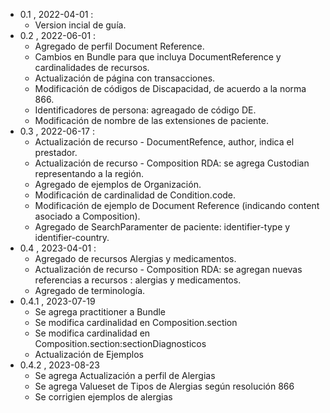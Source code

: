 - 0.1 , 2022-04-01 : 
  - Version incial de guía.
- 0.2 , 2022-06-01 : 
  - Agregado de perfil Document Reference.
  - Cambios en Bundle para que incluya DocumentReference y cardinalidades de recursos.
  - Actualización de página con transacciones.
  - Modificación de códigos de Discapacidad, de acuerdo a la norma 866.
  - Identificadores de persona: agreagado de código DE.
  - Modificación de nombre de las extensiones de paciente.
- 0.3 , 2022-06-17 :
  - Actualización de recurso - DocumentRefence, author, indica el prestador.
  - Actualización de recurso - Composition RDA: se agrega Custodian representando a la región.
  - Agregado de ejemplos de Organización.
  - Modificación de cardinalidad de Condition.code.
  - Modificación de ejemplo de Document Reference (indicando content asociado a Composition).
  - Agregado de SearchParamenter de paciente: identifier-type y identifier-country.
- 0.4 , 2023-04-01 :
  - Agregado de recursos Alergias y medicamentos.
  - Actualización de recurso - Composition RDA: se agregan nuevas referencias a recursos : alergias y medicamentos.
  - Agregado de terminología.
- 0.4.1 , 2023-07-19
  - Se agrega practitioner a Bundle
  - Se modifica cardinalidad en Composition.section
  - Se modifica cardinalidad en Composition.section:sectionDiagnosticos
  - Actualización de Ejemplos
- 0.4.2 , 2023-08-23
  - Se agrega Actualización a perfil de Alergias
  - Se agrega Valueset de Tipos de Alergias según resolución 866
  - Se corrigien ejemplos de alergias